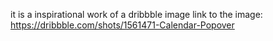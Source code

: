 it is a inspirational work of a dribbble image
link to the image: https://dribbble.com/shots/1561471-Calendar-Popover
